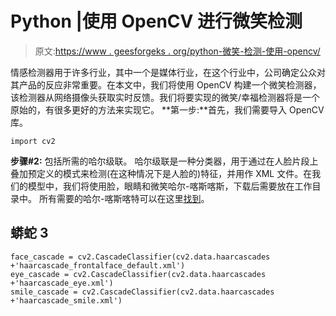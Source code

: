 # Python |使用 OpenCV 进行微笑检测

> 原文:[https://www . geesforgeks . org/python-微笑-检测-使用-opencv/](https://www.geeksforgeeks.org/python-smile-detection-using-opencv/)

情感检测器用于许多行业，其中一个是媒体行业，在这个行业中，公司确定公众对其产品的反应非常重要。在本文中，我们将使用 OpenCV 构建一个微笑检测器，该检测器从网络摄像头获取实时反馈。我们将要实现的微笑/幸福检测器将是一个原始的，有很多更好的方法来实现它。
**第一步:**首先，我们需要导入 OpenCV 库。

```
import cv2
```

**步骤#2:** 包括所需的哈尔级联。
哈尔级联是一种分类器，用于通过在人脸片段上叠加预定义的模式来检测(在这种情况下是人脸的)特征，并用作 XML 文件。在我们的模型中，我们将使用脸，眼睛和微笑哈尔-喀斯喀斯，下载后需要放在工作目录中。
所有需要的哈尔-喀斯喀特可以在这里[找到](https://github.com/opencv/opencv/tree/master/data/haarcascades)。

## 蟒蛇 3

```
face_cascade = cv2.CascadeClassifier(cv2.data.haarcascades +'haarcascade_frontalface_default.xml')
eye_cascade = cv2.CascadeClassifier(cv2.data.haarcascades +'haarcascade_eye.xml')
smile_cascade = cv2.CascadeClassifier(cv2.data.haarcascades +'haarcascade_smile.xml')
```